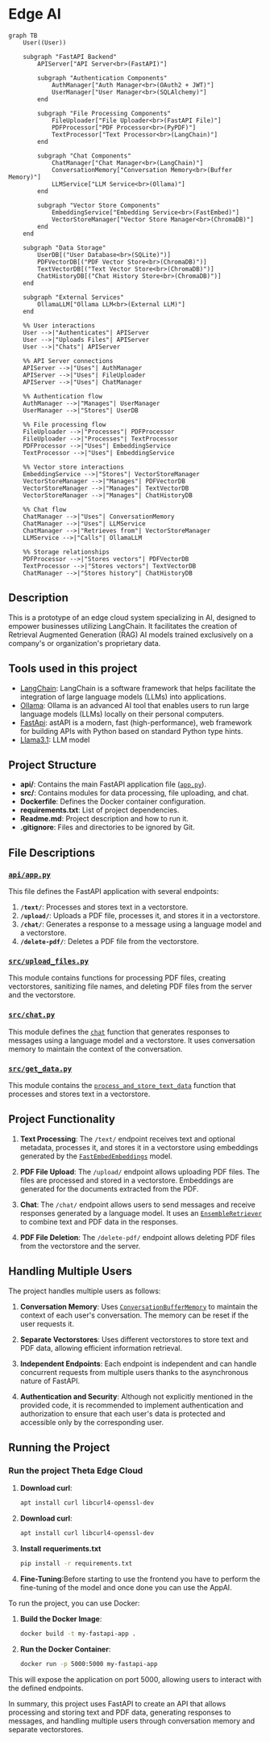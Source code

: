 # Edge AI

```mermaid
graph TB
    User((User))

    subgraph "FastAPI Backend"
        APIServer["API Server<br>(FastAPI)"]
        
        subgraph "Authentication Components"
            AuthManager["Auth Manager<br>(OAuth2 + JWT)"]
            UserManager["User Manager<br>(SQLAlchemy)"]
        end

        subgraph "File Processing Components"
            FileUploader["File Uploader<br>(FastAPI File)"]
            PDFProcessor["PDF Processor<br>(PyPDF)"]
            TextProcessor["Text Processor<br>(LangChain)"]
        end

        subgraph "Chat Components"
            ChatManager["Chat Manager<br>(LangChain)"]
            ConversationMemory["Conversation Memory<br>(Buffer Memory)"]
            LLMService["LLM Service<br>(Ollama)"]
        end

        subgraph "Vector Store Components"
            EmbeddingService["Embedding Service<br>(FastEmbed)"]
            VectorStoreManager["Vector Store Manager<br>(ChromaDB)"]
        end
    end

    subgraph "Data Storage"
        UserDB[("User Database<br>(SQLite)")]
        PDFVectorDB[("PDF Vector Store<br>(ChromaDB)")]
        TextVectorDB[("Text Vector Store<br>(ChromaDB)")]
        ChatHistoryDB[("Chat History Store<br>(ChromaDB)")]
    end

    subgraph "External Services"
        OllamaLLM["Ollama LLM<br>(External LLM)"]
    end

    %% User interactions
    User -->|"Authenticates"| APIServer
    User -->|"Uploads Files"| APIServer
    User -->|"Chats"| APIServer

    %% API Server connections
    APIServer -->|"Uses"| AuthManager
    APIServer -->|"Uses"| FileUploader
    APIServer -->|"Uses"| ChatManager

    %% Authentication flow
    AuthManager -->|"Manages"| UserManager
    UserManager -->|"Stores"| UserDB

    %% File processing flow
    FileUploader -->|"Processes"| PDFProcessor
    FileUploader -->|"Processes"| TextProcessor
    PDFProcessor -->|"Uses"| EmbeddingService
    TextProcessor -->|"Uses"| EmbeddingService

    %% Vector store interactions
    EmbeddingService -->|"Stores"| VectorStoreManager
    VectorStoreManager -->|"Manages"| PDFVectorDB
    VectorStoreManager -->|"Manages"| TextVectorDB
    VectorStoreManager -->|"Manages"| ChatHistoryDB

    %% Chat flow
    ChatManager -->|"Uses"| ConversationMemory
    ChatManager -->|"Uses"| LLMService
    ChatManager -->|"Retrieves from"| VectorStoreManager
    LLMService -->|"Calls"| OllamaLLM

    %% Storage relationships
    PDFProcessor -->|"Stores vectors"| PDFVectorDB
    TextProcessor -->|"Stores vectors"| TextVectorDB
    ChatManager -->|"Stores history"| ChatHistoryDB
```
## Description
This is a prototype of an edge cloud system specializing in AI, designed to empower businesses utilizing LangChain. It facilitates the creation of Retrieval Augmented Generation (RAG) AI models trained exclusively on a company's or organization's proprietary data.

## Tools used in this project
* [LangChain](https://www.langchain.com/): LangChain is a software framework that helps facilitate the integration of large language models (LLMs) into applications.
* [Ollama](https://ollama.com/): Ollama is an advanced AI tool that enables users to run large language models (LLMs) locally on their personal computers.
* [FastApi](https://fastapi.tiangolo.com/): astAPI is a modern, fast (high-performance), web framework for building APIs with Python based on standard Python type hints.
* [Llama3.1](https://www.llama.com/llama3.1/): LLM model

## Project Structure

- **api/**: Contains the main FastAPI application file ([`app.py`](api/app.py)).
- **src/**: Contains modules for data processing, file uploading, and chat.
- **Dockerfile**: Defines the Docker container configuration.
- **requirements.txt**: List of project dependencies.
- **Readme.md**: Project description and how to run it.
- **.gitignore**: Files and directories to be ignored by Git.

## File Descriptions

### [`api/app.py`](api/app.py)

This file defines the FastAPI application with several endpoints:

1. **`/text/`**: Processes and stores text in a vectorstore.
2. **`/upload/`**: Uploads a PDF file, processes it, and stores it in a vectorstore.
3. **`/chat/`**: Generates a response to a message using a language model and a vectorstore.
4. **`/delete-pdf/`**: Deletes a PDF file from the vectorstore.

### [`src/upload_files.py`](src/upload_files.py)

This module contains functions for processing PDF files, creating vectorstores, sanitizing file names, and deleting PDF files from the server and the vectorstore.

### [`src/chat.py`](src/chat.py)

This module defines the [`chat`](src/chat.py) function that generates responses to messages using a language model and a vectorstore. It uses conversation memory to maintain the context of the conversation.

### [`src/get_data.py`](src/get_data.py)

This module contains the [`process_and_store_text_data`](src/get_data.py) function that processes and stores text in a vectorstore.

## Project Functionality

1. **Text Processing**: The `/text/` endpoint receives text and optional metadata, processes it, and stores it in a vectorstore using embeddings generated by the [`FastEmbedEmbeddings`](api/app.py) model.

2. **PDF File Upload**: The `/upload/` endpoint allows uploading PDF files. The files are processed and stored in a vectorstore. Embeddings are generated for the documents extracted from the PDF.

3. **Chat**: The `/chat/` endpoint allows users to send messages and receive responses generated by a language model. It uses an [`EnsembleRetriever`](src/chat.py) to combine text and PDF data in the responses.

4. **PDF File Deletion**: The `/delete-pdf/` endpoint allows deleting PDF files from the vectorstore and the server.

## Handling Multiple Users

The project handles multiple users as follows:

1. **Conversation Memory**: Uses [`ConversationBufferMemory`](src/chat.py) to maintain the context of each user's conversation. The memory can be reset if the user requests it.

2. **Separate Vectorstores**: Uses different vectorstores to store text and PDF data, allowing efficient information retrieval.

3. **Independent Endpoints**: Each endpoint is independent and can handle concurrent requests from multiple users thanks to the asynchronous nature of FastAPI.

4. **Authentication and Security**: Although not explicitly mentioned in the provided code, it is recommended to implement authentication and authorization to ensure that each user's data is protected and accessible only by the corresponding user.

## Running the Project

### Run the project Theta Edge Cloud

1. **Download curl**:
    ```bash
    apt install curl libcurl4-openssl-dev
    ```
2. **Download curl**:
    ```bash
    apt install curl libcurl4-openssl-dev
    ```
3. **Install requeriments.txt**
    ```bash
    pip install -r requirements.txt
    ```
4. **Fine-Tuning**:Before starting to use the frontend you have to perform the fine-tuning of the model and once done you can use the AppAI.

To run the project, you can use Docker:

1. **Build the Docker Image**:
    ```bash
    docker build -t my-fastapi-app .
    ```

2. **Run the Docker Container**:
    ```bash
    docker run -p 5000:5000 my-fastapi-app
    ```

This will expose the application on port 5000, allowing users to interact with the defined endpoints.

In summary, this project uses FastAPI to create an API that allows processing and storing text and PDF data, generating responses to messages, and handling multiple users through conversation memory and separate vectorstores.